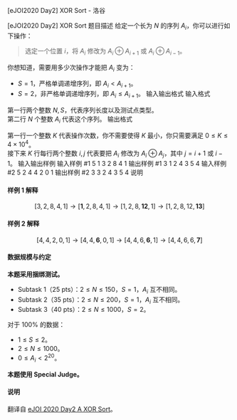 



[eJOI2020 Day2] XOR Sort - 洛谷














[eJOI2020 Day2] XOR Sort
题目描述
给定一个长为 $N$ 的序列 $A_i$，你可以进行如下操作：

> 选定一个位置 $i$，将 $A_i$ 修改为 $A_i \oplus A_{i+1}$ 或 $A_i \oplus A_{i-1}$。

你想知道，需要用多少次操作才能把 $A_i$ 变为：

- $S=1$，严格单调递增序列，即 $A_i<A_{i+1}$。
- $S=2$，非严格单调递增序列，即 $A_i \le A_{i+1}$。
输入输出格式
输入格式

第一行两个整数 $N,S$，代表序列长度以及测试点类型。  
第二行 $N$ 个整数 $A_i$ 代表这个序列。
输出格式

第一行一个整数 $K$ 代表操作次数，你不需要使得 $K$ 最小，你只需要满足 $0 \le  K \le 4 \times 10^4$。         
接下来 $K$ 行每行两个整数 $i,j$ 代表要把 $A_i$ 修改为 $A_i \oplus A_j$，其中 $j=i+1$ 或 $i-1$。
输入输出样例
输入样例 #1
5 1
3 2 8 4 1
输出样例 #1
3
1 2
4 3
5 4
输入样例 #2
5 2
4 4 2 0 1
输出样例 #2
3
3 2
4 3
5 4
说明
#### 样例 1 解释

$$[3, 2, 8, 4, 1] \to  [\mathbf 1, 2, 8, 4, 1] \to [1, 2, 8, \mathbf{12}, 1] \to [1, 2, 8, 12, \mathbf{ 13}]$$

#### 样例 2 解释

$$[4, 4, 2, 0, 1] \to [4, 4, \mathbf6, 0, 1] \to [4, 4, 6, \mathbf6, 1] \to [4, 4, 6, 6, \mathbf7]$$

#### 数据规模与约定

**本题采用捆绑测试。**

- Subtask 1（25 pts）：$2 \le N \le 150$，$S=1$，$A_i$ 互不相同。
- Subtask 2（35 pts）：$2 \le N \le 200$，$S=1$，$A_i$ 互不相同。
- Subtask 3（40 pts）：$2 \le N \le 1000$，$S=2$。

对于 $100\%$ 的数据：

- $1 \le S \le 2$。
- $2 \le N \le 1000$。
- $0 \le A_i<2^{20}$。

**本题使用 Special Judge。**

#### 说明

翻译自 [eJOI 2020 Day2 A XOR Sort](https://ejoi2020.ge/static/assets/Day2/Problems/XorSort.pdf)。






